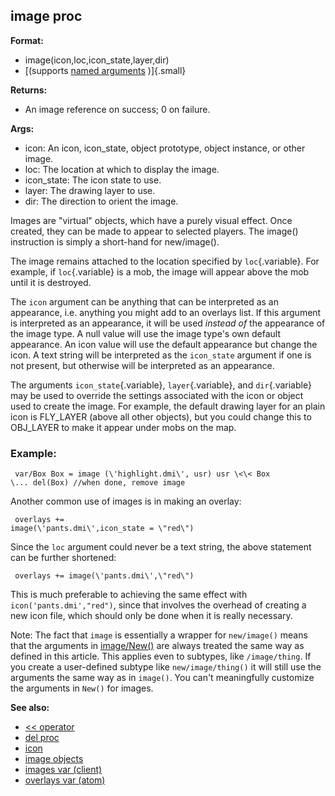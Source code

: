 ## image proc

<!-- -->
**Format:**
+   image(icon,loc,icon_state,layer,dir)
+   [(supports [named arguments](/ref/proc/arguments/named.md) )]{.small}
<!-- -->
**Returns:**
+   An image reference on success; 0 on failure.
<!-- -->
**Args:**
+   icon: An icon, icon_state, object prototype, object instance, or
    other image.
+   loc: The location at which to display the image.
+   icon_state: The icon state to use.
+   layer: The drawing layer to use.
+   dir: The direction to orient the image.


Images are \"virtual\" objects, which have a purely visual
effect. Once created, they can be made to appear to selected players.
The image() instruction is simply a short-hand for new/image().


The image remains attached to the location specified by
`loc`{.variable}. For example, if `loc`{.variable} is a mob, the image
will appear above the mob until it is destroyed. 

The `icon`
argument can be anything that can be interpreted as an appearance, i.e.
anything you might add to an overlays list. If this argument is
interpreted as an appearance, it will be used *instead of* the
appearance of the image type. A null value will use the image type\'s
own default appearance. An icon value will use the default appearance
but change the icon. A text string will be interpreted as the
`icon_state` argument if one is not present, but otherwise will be
interpreted as an appearance. 

The arguments
`icon_state`{.variable}, `layer`{.variable}, and `dir`{.variable} may be
used to override the settings associated with the icon or object used to
create the image. For example, the default drawing layer for an plain
icon is FLY_LAYER (above all other objects), but you could change this
to OBJ_LAYER to make it appear under mobs on the map.
### Example:

```
 var/Box Box = image (\'highlight.dmi\', usr) usr \<\< Box
\... del(Box) //when done, remove image 
```
 

Another
common use of images is in making an overlay: 
```
 overlays +=
image(\'pants.dmi\',icon_state = \"red\") 
```
 

Since the
`loc` argument could never be a text string, the above statement can be
further shortened: 
```
 overlays += image(\'pants.dmi\',\"red\")

```
 

This is much preferable to achieving the same effect
with `icon('pants.dmi',"red")`, since that involves the overhead of
creating a new icon file, which should only be done when it is really
necessary. 

Note: The fact that `image` is essentially a wrapper
for `new/image()` means that the arguments in
[image/New()](/ref/datum/proc/New.md) are always treated the same way
as defined in this article. This applies even to subtypes, like
`/image/thing`. If you create a user-defined subtype like
`new/image/thing()` it will still use the arguments the same way as in
`image()`. You can\'t meaningfully customize the arguments in `New()`
for images.

**See also:**
+   [\<\< operator](/ref/operator/%3c%3c.md) 
+   [del proc](/ref/proc/del.md) 
+   [icon](/ref/icon.md) 
+   [image objects](/ref/image.md) 
+   [images var (client)](/ref/client/var/images.md) 
+   [overlays var (atom)](/ref/atom/var/overlays.md) 